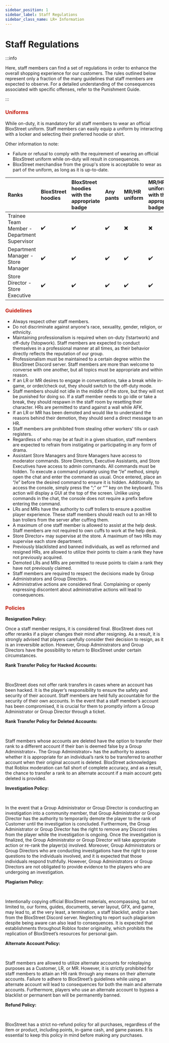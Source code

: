 ```yaml
---
sidebar_position: 1
sidebar_label: Staff Regulations
sidebar_class_name: LR+ Information
---
```


# Staff Regulations

:::info

Here, staff members can find a set of regulations in order to enhance the overall shopping experience for our customers. The rules outlined below represent only a fraction of the many guidelines that staff members are expected to observe. For a detailed understanding of the consequences associated with specific offenses, refer to the Punishment Guide.

:::

### <font color="#C21807">Uniforms</font>


While on-duty, it is mandatory for all staff members to wear an official BloxStreet uniform. Staff members can easily equip a uniform by interacting with a locker and selecting their preferred hoodie or shirt.

  Other information to note:
  *  Failure or refusal to comply with the requirement of wearing an official BloxStreet uniform while on-duty will result in consequences.
  *  BloxStreet merchandise from the group's store is acceptable to wear as part of the uniform, as long as it is up-to-date.

 | Ranks       | BloxStreet hoodies    | BloxStreet hoodies with the appropriate badge | Any pants | MR/HR uniform | MR/HR uniform with the appropriate badge | Any appropriate clothing with the HR badge |
|:-------------|:------------------|:------|:--------|:----------|:--------|:-----------|
| Trainee Team Member - Department Supervisor  | ✔️| ✔️  | ✔️ | ✖️ | ✖️ | ✖️ |
| Department Manager - Store Manager | ✔️| ✔️  | ✔️ | ✔️ | ✔️ | ✖️ |
| Store Director - Store Executive  | ✔️| ✔️  | ✔️ | ✔️ | ✔️ | ✖️ |

### <font color="#C21807">Guidelines</font>


- Always respect other staff members.
- Do not discriminate against anyone's race, sexuality, gender, religion, or ethnicity.
- Maintaining professionalism is required when on-duty (!startwork) and off-duty (!stopwork). Staff members are expected to conduct themselves in a professional manner at all times, as their behavior directly reflects the reputation of our group.
- Professionalism must be maintained to a certain degree within the BloxStreet Discord server. Staff members are more than welcome to converse with one another, but all topics must be appropriate and within reason.
- If an LR or MR desires to engage in conversations, take a break while in-game, or order/check out, they should switch to the off-duty mode.
- Staff members should not idle in the middle of the store, but they will not be punished for doing so. If a staff member needs to go idle or take a break, they should respawn in the staff room by resetting their character. HRs are permitted to stand against a wall while AFK.
- If an LR or MR has been demoted and would like to understand the reasons behind their demotion, they should send a direct message to an HR.
- Staff members are prohibited from stealing other workers' tills or cash registers.
- Regardless of who may be at fault in a given situation, staff members are expected to refrain from instigating or participating in any form of drama.
- Assistant Store Managers and Store Managers have access to moderator commands. Store Directors, Executive Assistants, and Store Executives have access to admin commands. All commands must be hidden. To execute a command privately using the “/e” method, simply open the chat and enter the command as usual. Once entered, place an “/e” before the desired command to ensure it is hidden. Additionally, to access the console, simply press the “;” or “’” key on the keyboard. This action will display a GUI at the top of the screen. Unlike using commands in the chat, the console does not require a prefix before entering the command.
- LRs and MRs have the authority to cuff trollers to ensure a positive player experience. These staff members should reach out to an HR to ban trollers from the server after cuffing them.
- A maximum of one staff member is allowed to assist at the help desk. Staff members are not required to own cuffs to work at the help desk.
- Store Director+ may supervise at the store. A maximum of two HRs may supervise each store department.
- Previously blacklisted and banned individuals, as well as reformed and resigned HRs, are allowed to utilize their points to claim a rank they have not previously acquired.
- Demoted LRs and MRs are permitted to reuse points to claim a rank they have not previously claimed.
- Staff members are required to respect the decisions made by Group Administrators and Group Directors.
- Administrative actions are considered final. Complaining or openly expressing discontent about administrative actions will lead to consequences.

### <font color="#C21807">Policies</font>

**Resignation Policy:**

Once a staff member resigns, it is considered final. BloxStreet does not offer reranks if a player changes their mind after resigning. As a result, it is strongly advised that players carefully consider their decision to resign, as it is an irreversible action. However, Group Administrators and Group Directors have the possibility to return to BloxStreet under certain circumstances.

**Rank Transfer Policy for Hacked Accounts:**

<br />

BloxStreet does not offer rank transfers in cases where an account has been hacked. It is the player’s responsibility to ensure the safety and security of their account. Staff members are held fully accountable for the security of their own accounts. In the event that a staff member’s account has been compromised, it is crucial for them to promptly inform a Group Administrator or Group Director through a ticket.

**Rank Transfer Policy for Deleted Accounts:**

<br />

Staff members whose accounts are deleted have the option to transfer their rank to a different account if their ban is deemed false by a Group Administrator+. The Group Administrator+ has the authority to assess whether it is appropriate for an individual’s rank to be transferred to another account when their original account is deleted. BloxStreet acknowledges that Roblox moderation can fall short of complete accuracy, and as a result, the chance to transfer a rank to an alternate account if a main account gets deleted is provided.

**Investigation Policy:**

<br />

In the event that a Group Administrator or Group Director is conducting an investigation into a community member, that Group Administrator or Group Director has the authority to temporarily demote the player to the rank of Customer until the investigation is concluded. Furthermore, the Group Administrator or Group Director has the right to remove any Discord roles from the player while the investigation is ongoing. Once the investigation is finalized, the Group Administrator or Group Director will take appropriate action or re-rank the player(s) involved. Moreover, Group Administrators or Group Directors who are conducting investigations have the right to pose questions to the individuals involved, and it is expected that those individuals respond truthfully. However, Group Administrators or Group Directors are not obligated to provide evidence to the players who are undergoing an investigation.

**Plagiarism Policy:**

<br />

Intentionally copying official BloxStreet materials, encompassing, but not limited to, our forms, guides, documents, server layout, GFX, and game, may lead to, at the very least, a termination, a staff blacklist, and/or a ban from the BloxStreet Discord server. Neglecting to report such plagiarism despite being aware can also lead to consequences. It is expected that establishments throughout Roblox foster originality, which prohibits the replication of BloxStreet’s resources for personal gain.

**Alternate Account Policy:**

<br />

Staff members are allowed to utilize alternate accounts for roleplaying purposes as a Customer, LR, or MR. However, it is strictly prohibited for staff members to attain an HR rank through any means on their alternate accounts. Failure to adhere to BloxStreet’s guidelines while using an alternate account will lead to consequences for both the main and alternate accounts. Furthermore, players who use an alternate account to bypass a blacklist or permanent ban will be permanently banned.

**Refund Policy:**

<br />

BloxStreet has a strict no-refund policy for all purchases, regardless of the item or product, including points, in-game cash, and game passes. It is essential to keep this policy in mind before making any purchases.


